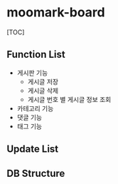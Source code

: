 # moomark-board

[TOC]

## Function List

* 게시판 기능
  * 게시글 저장
  * 게시글 삭제
  * 게시글 번호 별 게시글 정보 조회
* 카테고리 기능
* 댓글 기능
* 태그 기능



## Update List





## DB Structure

